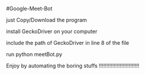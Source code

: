 #Google-Meet-Bot

just Copy/Download the program 

install GeckoDriver on your computer

include the path of GeckoDriver in line 8 of the file

run python meetBot.py

Enjoy by automating the boring stuffs !!!!!!!!!!!!!!!!!!!!!!!!!!!
